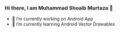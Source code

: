### Hi there, I am Muhammad Shoaib Murtaza 👋

<!--
**mshoaib-murtaza/mshoaib-murtaza** is a ✨ _special_ ✨ repository because its `README.md` (this file) appears on your GitHub profile.

Here are some ideas to get you started:

- 🔭 I’m currently working on Android Vector Drawables
- 🌱 I’m currently learning Android Vector Drawables
- 👯 I’m looking to collaborate on ...
- 🤔 I’m looking for help with ...
- 💬 Ask me about ...
- 📫 How to reach me: ...
- 😄 Pronouns: ...
- ⚡ Fun fact: ...
-->

- 🔭 I’m currently working on Android App
- 🌱 I’m currently learning Android Vector Drawables
